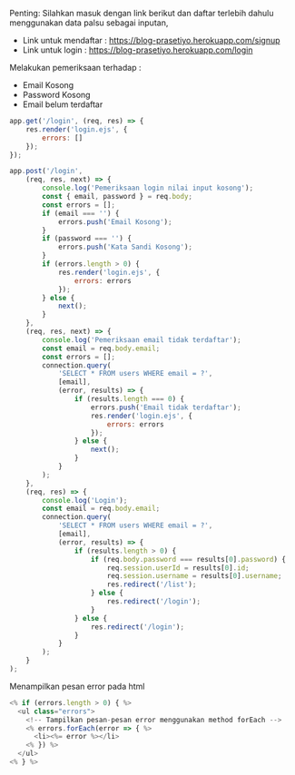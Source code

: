 Penting: Silahkan masuk dengan link berikut dan daftar terlebih dahulu menggunakan data palsu sebagai inputan,
- Link untuk mendaftar : https://blog-prasetiyo.herokuapp.com/signup
- Link untuk login : https://blog-prasetiyo.herokuapp.com/login

Melakukan pemeriksaan terhadap :
- Email Kosong
- Password Kosong
- Email belum terdaftar


``` js
app.get('/login', (req, res) => {
    res.render('login.ejs', {
        errors: []
    });
});
```

``` js
app.post('/login',
    (req, res, next) => {
        console.log('Pemeriksaan login nilai input kosong');
        const { email, password } = req.body;
        const errors = [];
        if (email === '') {
            errors.push('Email Kosong');
        }
        if (password === '') {
            errors.push('Kata Sandi Kosong');
        }
        if (errors.length > 0) {
            res.render('login.ejs', {
                errors: errors
            });
        } else {
            next();
        }
    },
    (req, res, next) => {
        console.log('Pemeriksaan email tidak terdaftar');
        const email = req.body.email;
        const errors = [];
        connection.query(
            'SELECT * FROM users WHERE email = ?',
            [email],
            (error, results) => {
                if (results.length === 0) {
                    errors.push('Email tidak terdaftar');
                    res.render('login.ejs', {
                        errors: errors
                    });
                } else {
                    next();
                }
            }
        );
    },
    (req, res) => {
        console.log('Login');
        const email = req.body.email;
        connection.query(
            'SELECT * FROM users WHERE email = ?',
            [email],
            (error, results) => {
                if (results.length > 0) {
                    if (req.body.password === results[0].password) {
                        req.session.userId = results[0].id;
                        req.session.username = results[0].username;
                        res.redirect('/list');
                    } else {
                        res.redirect('/login');
                    }
                } else {
                    res.redirect('/login');
                }
            }
        );
    }
);
```

Menampilkan pesan error pada html
``` js
<% if (errors.length > 0) { %>
  <ul class="errors">
    <!-- Tampilkan pesan-pesan error menggunakan method forEach -->
    <% errors.forEach(error => { %>
      <li><%= error %></li>
    <% }) %>
  </ul>
<% } %>
```
